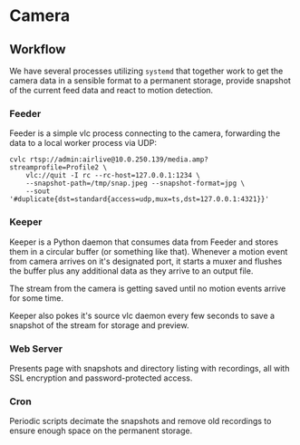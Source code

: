 # Camera

## Workflow

We have several processes utilizing `systemd` that together work to get the
camera data in a sensible format to a permanent storage, provide snapshot of
the current feed data and react to motion detection.


### Feeder

Feeder is a simple vlc process connecting to the camera, forwarding the data
to a local worker process via UDP:

    cvlc rtsp://admin:airlive@10.0.250.139/media.amp?streamprofile=Profile2 \
        vlc://quit -I rc --rc-host=127.0.0.1:1234 \
        --snapshot-path=/tmp/snap.jpeg --snapshot-format=jpg \
        --sout '#duplicate{dst=standard{access=udp,mux=ts,dst=127.0.0.1:4321}}'


### Keeper

Keeper is a Python daemon that consumes data from Feeder and stores them in
a circular buffer (or something like that).  Whenever a motion event from
camera arrives on it's designated port, it starts a muxer and flushes the
buffer plus any additional data as they arrive to an output file.

The stream from the camera is getting saved until no motion events arrive
for some time.

Keeper also pokes it's source vlc daemon every few seconds to save a snapshot
of the stream for storage and preview.


### Web Server

Presents page with snapshots and directory listing with recordings, all with
SSL encryption and password-protected access.


### Cron

Periodic scripts decimate the snapshots and remove old recordings to ensure
enough space on the permanent storage.


